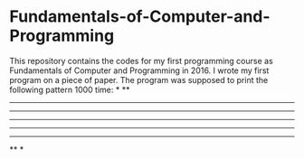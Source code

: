 # Fundamentals-of-Computer-and-Programming
This repository contains the codes for my first programming course as Fundamentals of Computer and Programming in 2016.
I wrote my first program on a piece of paper. The program was supposed to print the following pattern 1000 time:
*
**
***
****
*****
****
***
**
*
